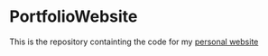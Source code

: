 # PortfolioWebsite

This is the repository containting the code for my [personal website](arthurgao.ca)
